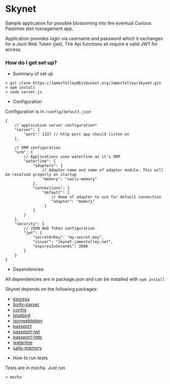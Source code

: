 # Skynet #

Sample application for possible blossoming into the eventual Curious Pastimes plot management app.

Application provides login via username and password which it exchanges for a Json Web Token (jwt). The Api functions all require a valid JWT for access.

### How do I get set up? ###

* Summary of set up
```
> git clone https://JamesTolley@bitbucket.org/JamesTolley/skynet.git
> npm install
> node server.js
```

* Configuration

Configuration is in `/config/default.json`
```
{
    // application server configuration*
    "server": {
        "port": 1337 // http port app should listen on
    },

    // ORM configuration
    "orm": {
        // Applications uses waterline as it's ORM
        "waterline": {
            "adapters": {
                // Adapter name and name of adapter module. This will be resolved properly on startup
                "memory": "sails-memory" 
            },
            "connections": {
                "default": {
                    // Name of adapter to use for default connection
                    "adapter": "memory"
                 }
            }
        }
    },
    "security": {
        // JSON Web Token configuration
        "jwt": {
            "secretOrKey": "my-secret-key", 
            "issuer": "skynet.jamestolley.net", 
            "expiresInSeconds": 3600
        }
    }
}
```

* Dependencies

All dependencies are in package.json and can be installed with `npm install`

Skynet depends on the following packages:
 - [express](http://expressjs.com/)
 - [body-parser](https://github.com/expressjs/body-parser)
 - [config](https://github.com/lorenwest/node-config)
 - [bluebird](https://github.com/petkaantonov/bluebird)
 - [jsonwebtoken](https://github.com/auth0/node-jsonwebtoken)
 - [passport](http://passportjs.org/)
 - [passport-jwt](https://github.com/themikenicholson/passport-jwt)
 - [passport-http](https://github.com/jaredhanson/passport-http)
 - [waterline](https://github.com/balderdashy/waterline)
 - [sails-memory](https://github.com/balderdashy/sails-memory)

* How to run tests

Tests are in mocha. Just run

```
> mocha
```